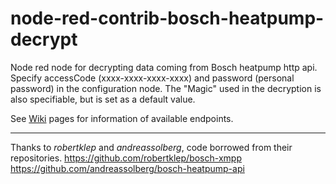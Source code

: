 # node-red-contrib-bosch-heatpump-decrypt
Node red node for decrypting data coming from Bosch heatpump http api.
Specify accessCode (xxxx-xxxx-xxxx-xxxx) and password (personal password) in the configuration node. The "Magic" used in the decryption is also specifiable, but is set as a default value.

See [Wiki](../../wiki/Endpoints) pages for information of available endpoints.

---

Thanks to *robertklep* and *andreassolberg*, code borrowed from their repositories.
https://github.com/robertklep/bosch-xmpp
https://github.com/andreassolberg/bosch-heatpump-api
